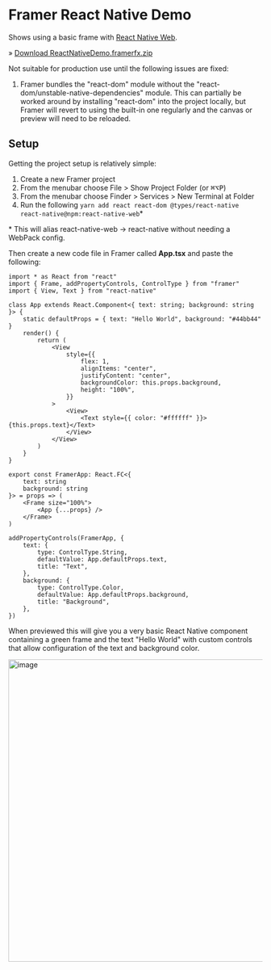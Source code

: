 Framer React Native Demo
========================

Shows using a basic frame with [React Native
Web](https://github.com/necolas/react-native-web/).

» [Download ReactNativeDemo.framerfx.zip](https://github.com/aron/ReactNativeDemo.framerfx/releases/download/1.0.0/ReactNativeDemo.framerfx.zip)

Not suitable for production use until the following issues are fixed:

1) Framer bundles the "react-dom" module without the
"react-dom/unstable-native-dependencies" module. This can partially be worked
around by installing "react-dom" into the project locally, but Framer will
revert to using the built-in one regularly and the canvas or preview will need
to be reloaded.

Setup
-----

Getting the project setup is relatively simple:

1) Create a new Framer project
2) From the menubar choose File > Show Project Folder (or <kbd>⌘⌥P</kbd>)
3) From the menubar choose Finder > Services > New Terminal at Folder
4) Run the following `yarn add react react-dom @types/react-native react-native@npm:react-native-web`\*

\* This will alias react-native-web -> react-native without needing a WebPack config.

Then create a new code file in Framer called **App.tsx** and paste the following:

```tsx
import * as React from "react"
import { Frame, addPropertyControls, ControlType } from "framer"
import { View, Text } from "react-native"

class App extends React.Component<{ text: string; background: string }> {
    static defaultProps = { text: "Hello World", background: "#44bb44" }
    render() {
        return (
            <View
                style={{
                    flex: 1,
                    alignItems: "center",
                    justifyContent: "center",
                    backgroundColor: this.props.background,
                    height: "100%",
                }}
            >
                <View>
                    <Text style={{ color: "#ffffff" }}>{this.props.text}</Text>
                </View>
            </View>
        )
    }
}

export const FramerApp: React.FC<{
    text: string
    background: string
}> = props => (
    <Frame size="100%">
        <App {...props} />
    </Frame>
)

addPropertyControls(FramerApp, {
    text: {
        type: ControlType.String,
        defaultValue: App.defaultProps.text,
        title: "Text",
    },
    background: {
        type: ControlType.Color,
        defaultValue: App.defaultProps.background,
        title: "Background",
    },
})

```

When previewed this will give you a very basic React Native component
containing a green frame and the text "Hello World" with custom controls that
allow configuration of the text and background color.

<img width="599" alt="image" src="https://user-images.githubusercontent.com/47144/59023702-3c2b3c00-8848-11e9-9cf0-8fa9a2435455.png">


